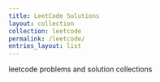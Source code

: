 ```yaml
---
title: LeetCode Solutions
layout: collection
collection: leetcode
permalink: /leetcode/
entries_layout: list
---
```

leetcode problems and solution collections